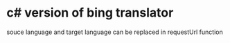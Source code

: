 # c# version of bing translator
souce language and target language can be replaced in requestUrl function
